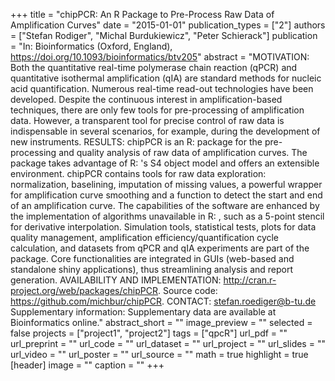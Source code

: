 +++
title = "chipPCR: An R Package to Pre-Process Raw Data of Amplification Curves"
date = "2015-01-01"
publication_types = ["2"]
authors = ["Stefan Rodiger", "Michal Burdukiewicz", "Peter Schierack"]
publication = "In: Bioinformatics (Oxford, England), https://doi.org/10.1093/bioinformatics/btv205"
abstract = "MOTIVATION: Both the quantitative real-time polymerase chain reaction (qPCR) and quantitative isothermal amplification (qIA) are standard methods for nucleic acid quantification. Numerous real-time read-out technologies have been developed. Despite the continuous interest in amplification-based techniques, there are only few tools for pre-processing of amplification data. However, a transparent tool for precise control of raw data is indispensable in several scenarios, for example, during the development of new instruments. RESULTS: chipPCR is an R: package for the pre-processing and quality analysis of raw data of amplification curves. The package takes advantage of R: 's S4 object model and offers an extensible environment. chipPCR contains tools for raw data exploration: normalization, baselining, imputation of missing values, a powerful wrapper for amplification curve smoothing and a function to detect the start and end of an amplification curve. The capabilities of the software are enhanced by the implementation of algorithms unavailable in R: , such as a 5-point stencil for derivative interpolation. Simulation tools, statistical tests, plots for data quality management, amplification efficiency/quantification cycle calculation, and datasets from qPCR and qIA experiments are part of the package. Core functionalities are integrated in GUIs (web-based and standalone shiny applications), thus streamlining analysis and report generation. AVAILABILITY AND IMPLEMENTATION: http://cran.r-project.org/web/packages/chipPCR. Source code: https://github.com/michbur/chipPCR. CONTACT: stefan.roediger@b-tu.de Supplementary information: Supplementary data are available at Bioinformatics online."
abstract_short = ""
image_preview = ""
selected = false
projects = ["project1", "project2"]
tags = ["qpcR"]
url_pdf = ""
url_preprint = ""
url_code = ""
url_dataset = ""
url_project = ""
url_slides = ""
url_video = ""
url_poster = ""
url_source = ""
math = true
highlight = true
[header]
image = ""
caption = ""
+++

